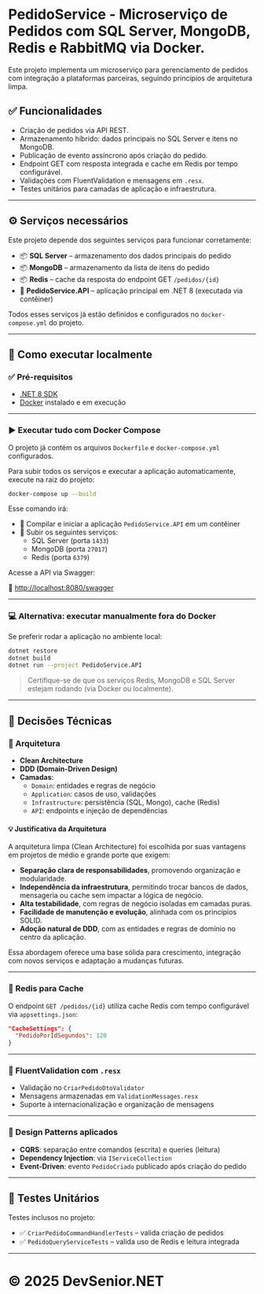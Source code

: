 # PedidoService - Microserviço de Pedidos com SQL Server, MongoDB, Redis e RabbitMQ via Docker.

Este projeto implementa um microserviço para gerenciamento de pedidos com integração a plataformas parceiras, seguindo princípios de arquitetura limpa.

## ✅ Funcionalidades
- Criação de pedidos via API REST.
- Armazenamento híbrido: dados principais no SQL Server e itens no MongoDB.
- Publicação de evento assíncrono após criação do pedido.
- Endpoint GET com resposta integrada e cache em Redis por tempo configurável.
- Validações com FluentValidation e mensagens em `.resx`.
- Testes unitários para camadas de aplicação e infraestrutura.

---

## ⚙️ Serviços necessários

Este projeto depende dos seguintes serviços para funcionar corretamente:

- 📦 **SQL Server** – armazenamento dos dados principais do pedido
- 📦 **MongoDB** – armazenamento da lista de itens do pedido
- 📦 **Redis** – cache da resposta do endpoint GET `/pedidos/{id}`
- 🚀 **PedidoService.API** – aplicação principal em .NET 8 (executada via contêiner)

Todos esses serviços já estão definidos e configurados no `docker-compose.yml` do projeto.

---

## 🚀 Como executar localmente

### ✅ Pré-requisitos

- [.NET 8 SDK](https://dotnet.microsoft.com/download)
- [Docker](https://www.docker.com/) instalado e em execução

---

### ▶️ Executar tudo com Docker Compose

O projeto já contém os arquivos `Dockerfile` e `docker-compose.yml` configurados.

Para subir todos os serviços e executar a aplicação automaticamente, execute na raiz do projeto:

```bash
docker-compose up --build
```

Esse comando irá:

- 🔧 Compilar e iniciar a aplicação `PedidoService.API` em um contêiner
- 🚀 Subir os seguintes serviços:
  - SQL Server (porta `1433`)
  - MongoDB (porta `27017`)
  - Redis (porta `6379`)

Acesse a API via Swagger:

🔗 [http://localhost:8080/swagger](http://localhost:8080/swagger)

---

### 💻 Alternativa: executar manualmente fora do Docker

Se preferir rodar a aplicação no ambiente local:

```bash
dotnet restore
dotnet build
dotnet run --project PedidoService.API
```

> Certifique-se de que os serviços Redis, MongoDB e SQL Server estejam rodando (via Docker ou localmente).

---

## 🧠 Decisões Técnicas

### 🧱 Arquitetura

- **Clean Architecture**
- **DDD (Domain-Driven Design)**
- **Camadas**:
  - `Domain`: entidades e regras de negócio
  - `Application`: casos de uso, validações
  - `Infrastructure`: persistência (SQL, Mongo), cache (Redis)
  - `API`: endpoints e injeção de dependências

#### 💡 Justificativa da Arquitetura

A arquitetura limpa (Clean Architecture) foi escolhida por suas vantagens em projetos de médio e grande porte que exigem:

- **Separação clara de responsabilidades**, promovendo organização e modularidade.
- **Independência da infraestrutura**, permitindo trocar bancos de dados, mensageria ou cache sem impactar a lógica de negócio.
- **Alta testabilidade**, com regras de negócio isoladas em camadas puras.
- **Facilidade de manutenção e evolução**, alinhada com os princípios SOLID.
- **Adoção natural de DDD**, com as entidades e regras de domínio no centro da aplicação.

Essa abordagem oferece uma base sólida para crescimento, integração com novos serviços e adaptação a mudanças futuras.

---

### 🔄 Redis para Cache

O endpoint `GET /pedidos/{id}` utiliza cache Redis com tempo configurável via `appsettings.json`:

```json
"CacheSettings": {
  "PedidoPorIdSegundos": 120
}
```

---

### 📏 FluentValidation com `.resx`

- Validação no `CriarPedidoDtoValidator`
- Mensagens armazenadas em `ValidationMessages.resx`
- Suporte à internacionalização e organização de mensagens

---

### 🧩 Design Patterns aplicados

- **CQRS**: separação entre comandos (escrita) e queries (leitura)
- **Dependency Injection**: via `IServiceCollection`
- **Event-Driven**: evento `PedidoCriado` publicado após criação do pedido

---

## 🧪 Testes Unitários

Testes inclusos no projeto:

- ✅ `CriarPedidoCommandHandlerTests` – valida criação de pedidos
- ✅ `PedidoQueryServiceTests` – valida uso de Redis e leitura integrada

---

© 2025 DevSenior.NET
=======


